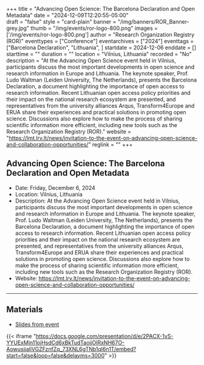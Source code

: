 +++
title = "Advancing Open Science: The Barcelona Declaration and Open Metadata" 
date = "2024-12-09T12:20:55-05:00"  
draft = "false" 
style = "card-plain" 
banner = "/img/banners/ROR_Banner-grey.jpg" 
thumb = "/img/events/ror-logo-800.png" 
images = ['/img/events/ror-logo-800.png']
author = "Research Organization Registry (ROR)" 
eventtypes = ["Conference"]
eventarchives = ["2024"]
eventtags = ["Barcelona Declaration", "Lithuania", ]
startdate = 2024-12-06
enddate = []
starttime = ""
duration = ""
location = "Vilnius, Lithuania"
recorded = "No"
description = "At the Advancing Open Science event held in Vilnius, participants discuss the most important developments in open science and research information in Europe and Lithuania. The keynote speaker, Prof. Ludo Waltman (Leiden University, The Netherlands), presents the Barcelona Declaration, a document highlighting the importance of open access to research information. Recent Lithuanian open access policy priorities and their impact on the national research ecosystem are presented, and representatives from the university alliances Arqus, Transform4Europe and ERUA share their experiences and practical solutions in promoting open science. Discussions also explore how to make the process of sharing scientific information more efficient, including new tools such as the Research Organization Registry (ROR)."
website = "https://lmt.lrv.lt/news/invitation-to-the-event-on-advancing-open-science-and-collaboration-opportunities/"
reglink = ""
+++


## Advancing Open Science: The Barcelona Declaration and Open Metadata
- Date: Friday, December 6, 2024
- Location: Vilnius, Lithuania
- Description: At the Advancing Open Science event held in Vilnius, participants discuss the most important developments in open science and research information in Europe and Lithuania. The keynote speaker, Prof. Ludo Waltman (Leiden University, The Netherlands), presents the Barcelona Declaration, a document highlighting the importance of open access to research information. Recent Lithuanian open access policy priorities and their impact on the national research ecosystem are presented, and representatives from the university alliances Arqus, Transform4Europe and ERUA share their experiences and practical solutions in promoting open science. Discussions also explore how to make the process of sharing scientific information more efficient, including new tools such as the Research Organization Registry (ROR).
- Website: https://lmt.lrv.lt/news/invitation-to-the-event-on-advancing-open-science-and-collaboration-opportunities/

---


## Materials 

- [Slides from event](https://docs.google.com/presentation/d/e/2PACX-1vS-YYUExMin11ojHsdCd6xBkTudTaoijOlRxNH67O-AowusijaliVGZFznfZq_73XNL6gTNb1ql6n1T/pub?start=false&loop=false&delayms=3000#slide=id.g1cb2fb882f9_0_87)

{{< iframe "https://docs.google.com/presentation/d/e/2PACX-1vS-YYUExMin11ojHsdCd6xBkTudTaoijOlRxNH67O-AowusijaliVGZFznfZq_73XNL6gTNb1ql6n1T/embed?start=false&loop=false&delayms=3000" >}}


